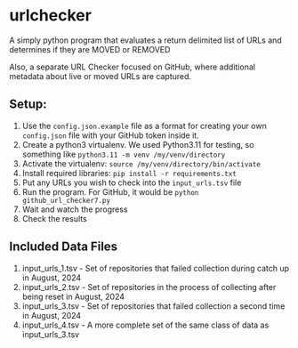 # urlchecker
A simply python program that evaluates a return delimited list of URLs and determines if they are MOVED or REMOVED

Also, a separate URL Checker focused on GitHub, where additional metadata about live or moved URLs are captured. 
## Setup: 
1. Use the `config.json.example` file as a format for creating your own `config.json` file with your GitHub token inside it.
2. Create a python3 virtualenv. We used Python3.11 for testing, so something like `python3.11 -m venv /my/venv/directory`
3. Activate the virtualenv: `source /my/venv/directory/bin/activate`
4. Install required libraries: `pip install -r requirements.txt`
5. Put any URLs you wish to check into the `input_urls.tsv` file
6. Run the program. For GitHub, it would be `python github_url_checker7.py`
7. Wait and watch the progress
8. Check the results

## Included Data Files
1. input_urls_1.tsv - Set of repositories that failed collection during catch up in August, 2024
2. input_urls_2.tsv - Set of repositories in the process of collecting after being reset in August, 2024
3. input_urls_3.tsv - Set of repositories that failed collection a second time in August, 2024
4. input_urls_4.tsv - A more complete set of the same class of data as input_urls_3.tsv 
